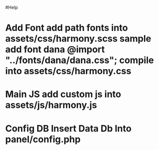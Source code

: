 #Help

Add Font
add path fonts into assets/css/harmony.scss
sample add font dana @import "../fonts/dana/dana.css";
compile into assets/css/harmony.css
=============================================
Main JS
add custom js into assets/js/harmony.js
=============================================
Config DB
Insert Data Db Into panel/config.php
=============================================
